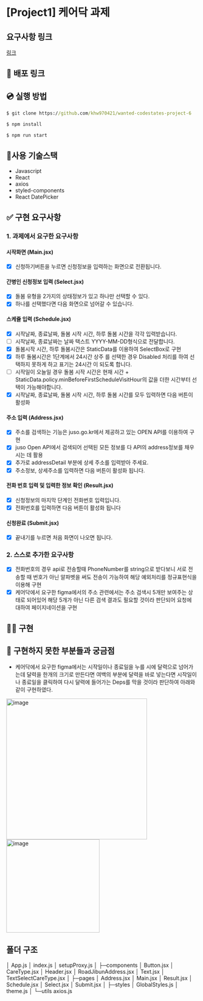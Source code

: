 # [Project1] 케어닥 과제

## 요구사항 링크
[링크](https://caredoc.notion.site/caredoc/87aed4d99b1246a1a42fd5b065659cde)



## 🚀 배포 링크



## 💿 실행 방법

```cmd
$ git clone https://github.com/khw970421/wanted-codestates-project-6

$ npm install

$ npm run start
```

## 🎇사용 기술스택

- Javascript
- React
- axios
- styled-components
- React DatePicker

## ✅ 구현 요구사항
### 1. 과제에서 요구한 요구사항
#### 시작화면 (Main.jsx)
- [X] 신청하기버튼을 누르면 신청정보을 입력하는 화면으로 전환됩니다.

#### 간병인 신청정보 입력 (Select.jsx)
- [x] 돌봄 유형을 2가지의 상태정보가 있고 하나만 선택할 수 있다.
- [x] 하나를 선택했다면 다음 화면으로 넘어갈 수 있습니다.

#### 스케쥴 입력 (Schedule.jsx)
- [x] 시작날짜, 종료날짜, 돌봄 시작 시간, 하루 돌봄 시간을 각각 입력받습니다.
- [ ] 시작날짜, 종료날짜는 날짜 택스트 YYYY-MM-DD형식으로 전달합니다.
- [x] 돌봄시작 시간, 하루 돌봄시간은 StaticData를 이용하여 SelectBox로 구현
- [x] 하루 돌봄시간은 1단계에서 24시간 상주 를 선택한 경우 Disabled 처리를 하여 선택하지 못하게 하고 표기는 24시간 이 되도록 합니다.
- [ ] 시작일이 오늘일 경우 돌봄 시작 시간은 현재 시간 + StaticData.policy.minBeforeFirstScheduleVisitHour의 값을 더한 시간부터 선택이 가능해야합니다.
- [x] 시작날짜, 종료날짜, 돌봄 시작 시간, 하루 돌봄 시간를 모두 입력하면 다음 버튼이 활성화

#### 주소 입력 (Address.jsx)
- [x] 주소를 검색하는 기능은 juso.go.kr에서 제공하고 있는 OPEN API를 이용하여 구현
- [x] juso Open API에서 검색되어 선택된 모든 정보를 다 API의 address정보를 채우시는 데 활용
- [x] 추가로 addressDetail 부분에 상세 주소를 입력받아 주세요.
- [x] 주소정보, 상세주소를 입력하면 다음 버튼이 활성화 됩니다. 

#### 전화 번호 입력 및 입력한 정보 확인 (Result.jsx)
- [x] 신청정보의 마지막 단계인 전화번호 입력입니다.
- [x] 전화번호를 입력하면 다음 버튼이 활성화 됩니다

#### 신청완료 (Submit.jsx)
- [x] 끝내기를 누르면 처음 화면이 나오면 됩니다.

### 2. 스스로 추가한 요구사항
- [x] 전화번호의 경우 api로 전송할때 PhoneNumber를 string으로 받다보니 서로 전송할 때 번호가 아닌 알파벳을 써도 전송이 가능하여 해당 예외처리를 정규표현식을 이용해 구현
- [x] 케어닥에서 요구한 figma에서의 주소 관련에서는 주소 검색시 5개만 보여주는 상태로 되어있어 해당 5개가 아닌 다른 검색 결과도 필요할 것이라 판단되어 요청에 대하여 페이지네이션을 구현 

## 👩‍💻 구현



## 👷 구현하지 못한 부분들과 궁금점
* 케어닥에서 요구한 figma에서는 시작일이나 종료일을 누를 시에 달력으로 넘어가는데 달력을 한개의 크기로 만든다면 여백의 부분에 달력을 바로 넣는다면 시작일이나 종료일을 클릭하여 다시 달력에 들어가는 Deps를 막을 것이라 판단하여 아래와 같이 구현하였다. 
<img width="370" alt="image" src="https://user-images.githubusercontent.com/59253551/160042219-f338a2e1-d908-4d39-b3db-86e4780f23e4.png">

<img width="245" alt="image" src="https://user-images.githubusercontent.com/59253551/160042477-80b8f9dd-c1a6-41f0-b2e4-85c7424faa6a.png">


## 폴더 구조
│  App.js
│  index.js
│  setupProxy.js
│
├─components
│      Button.jsx
│      CareType.jsx
│      Header.jsx
│      RoadJibunAddress.jsx
│      Text.jsx
│      TextSelectCareType.jsx
│
├─pages
│      Address.jsx
│      Main.jsx
│      Result.jsx
│      Schedule.jsx
│      Select.jsx
│      Submit.jsx
│
├─styles
│      GlobalStyles.js
│      theme.js
│
└─utils
        axios.js

